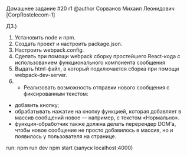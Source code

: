  Домашнее задание #20 r1
 @author  Сорванов Михаил Леонидович [CorpRostelecom-1]
 
ДЗ.) 
1.	Установить node и npm.
2.	Создать проект и настроить package.json.
3.	Настроить webpack.config.
4.	Сделать при помощи webpack сборку простейшего React-кода с использованием функционального компонента сообщения
5.	Выдать html-файл, в который подключается сборка при помощи webpack-dev-server.
6.	* Реализовать возможность отправки нового сообщения с фиксированным текстом:
-	добавить кнопку;
-	обрабатывать нажатие на кнопку функцией, которая добавляет в массив сообщений новое — например, с текстом «Нормально».
-	функция-обработчик также должна делать перерендер DOM’а, чтобы новое сообщение не просто добавилось в массив, но и появилось у пользователя на странице. 



run: 
npm run dev
npm start  (запуск localhost:4000)



